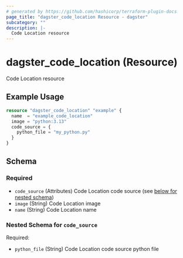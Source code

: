 ```yaml
---
# generated by https://github.com/hashicorp/terraform-plugin-docs
page_title: "dagster_code_location Resource - dagster"
subcategory: ""
description: |-
  Code Location resource
---
```


# dagster_code_location (Resource)

Code Location resource

## Example Usage

```terraform
resource "dagster_code_location" "example" {
  name  = "example_code_location"
  image = "python:3.13"
  code_source = {
    python_file = "my_python.py"
  }
}
```

<!-- schema generated by tfplugindocs -->
## Schema

### Required

- `code_source` (Attributes) Code Location code source (see [below for nested schema](#nestedatt--code_source))
- `image` (String) Code Location image
- `name` (String) Code Location name

<a id="nestedatt--code_source"></a>
### Nested Schema for `code_source`

Required:

- `python_file` (String) Code Location code source python file
